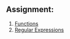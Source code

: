 ## Assignment:
1. [Functions](Function_Assignment.ipynb)
2. [Regular Expressions](Regular_Expression.ipynb)
